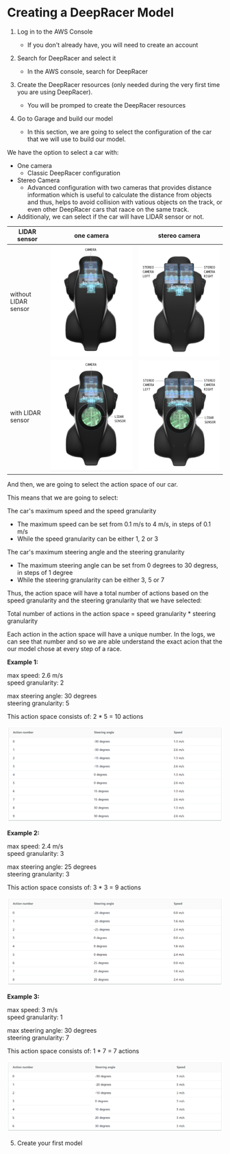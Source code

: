 # Creating a DeepRacer Model

1. Log in to the AWS Console
	* If you don't already have, you will need to create an account

2. Search for DeepRacer and select it
	* In the AWS console, search for DeepRacer

3. Create the DeepRacer resources (only needed during the very first time you are using DeepRacer).
	* You will be promped to create the DeepRacer resources

4. Go to Garage and build our model  
	* In this section, we are going to select the configuration of the car that we will use to build our model.  

We have the option to select a car with:

* One camera
	* Classic DeepRacer configuration
* Stereo Camera
	* Advanced configuration with two cameras that provides distance information which is useful to calculate the distance from objects and thus, helps to avoid collision with vatious objects on the track, or even other DeepRacer cars that raace on the same track.
* Additionaly, we can select if the car will have LIDAR sensor or not.

LIDAR sensor | one camera | stereo camera
-------------|------------|---------------
without LIDAR sensor | ![](imgs/car-01.PNG) | ![](imgs/car-02.PNG) 
with LIDAR sensor | ![](imgs/car-03.PNG) | ![](imgs/car-04.PNG) 

And then, we are going to select the action space of our car.

This means that we are going to select:

The car's maximum speed and the speed granularity
* The maximum speed can be set from 0.1 m/s to 4 m/s, in steps of 0.1 m/s
* While the speed granularity can be either 1, 2 or 3

The car's maximum steering angle and the steering granularity
* The maximum steering angle can be set from 0 degrees to 30 degress, in steps of 1 degree
* While the steering granularity can be either 3, 5 or 7

Thus, the action space will have a total number of actions based on the speed granularity and the steering granularity that we have selected:

Total number of actions in the action space = speed granularity * steering granularity

Each action in the action space will have a unique number. In the logs, we can see that number and so we are able understand the exact acion that the our model chose at every step of a race.

**Example 1:**  

max speed: 2.6 m/s  
speed granularity: 2 

max steering angle: 30 degrees  
steering granularity: 5  

This action space consists of: 2 * 5 = 10 actions

![](imgs/action-01.PNG) 

**Example 2:**  

max speed: 2.4 m/s  
speed granularity: 3 

max steering angle: 25 degrees  
steering granularity: 3

This action space consists of: 3 * 3 = 9 actions

![](imgs/action-02.PNG) 

**Example 3:**   

max speed: 3 m/s  
speed granularity: 1  

max steering angle: 30 degrees  
steering granularity: 7 

This action space consists of: 1 * 7 = 7 actions

![](imgs/action-03.PNG) 

5. Create your first model 

